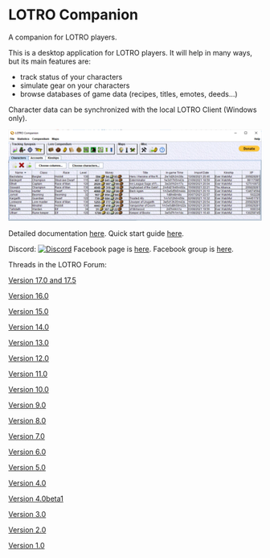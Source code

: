 # LOTRO Companion
A companion for LOTRO players.

This is a desktop application for LOTRO players. It will help in many ways, but its main features are:
- track status of your characters
- simulate gear on your characters
- browse databases of game data (recipes, titles, emotes, deeds...)

Character data can be synchronized with the local LOTRO Client (Windows only).

![Screenshot of main window](doc/screenshots/main.png)

Detailed documentation [here](https://github.com/LotroCompanion/lotro-companion-doc/blob/master/README.md).
Quick start guide [here](https://github.com/LotroCompanion/lotro-companion-doc/blob/master/UserManual/QuickStartGuide/main.md).

Discord: [![Discord](https://img.shields.io/discord/743892421460361287?color=%237289DA&label=Lotro%20Companion's%20corner)](https://discord.gg/t2J4GDq)
Facebook page is [here](https://www.facebook.com/lotrocompanion/).
Facebook group is [here](https://www.facebook.com/groups/1165974713535183).

Threads in the LOTRO Forum:

[Version 17.0 and 17.5](https://www.lotro.com/forums/showthread.php?688936-LotRO-Companion-17-0-(character-planner-character-status-tracker-lore-compendium))

[Version 16.0](https://www.lotro.com/forums/showthread.php?687808-LotRO-Companion-16-0-(character-planner-character-status-tracker-lore-compendium))

[Version 15.0](https://www.lotro.com/forums/showthread.php?686612-LotRO-Companion-15-0-(character-planner-character-status-tracker-lore-compendium))

[Version 14.0](https://www.lotro.com/forums/showthread.php?685329-LotRO-Companion-14-0-(character-planner-character-status-tracker-lore-compendium))

[Version 13.0](https://www.lotro.com/forums/showthread.php?681271-LotRO-Companion-13-0-(character-planner-character-status-tracker-lore-compendium))

[Version 12.0](https://www.lotro.com/forums/showthread.php?678167-LotRO-Companion-12-0-(character-planner-character-status-tracker-lore-compendium))

[Version 11.0](https://www.lotro.com/forums/showthread.php?676992-LotRO-Companion-11-0-(character-planner-character-status-tracker-lore-compendium))

[Version 10.0](https://www.lotro.com/forums/showthread.php?670129-LotRO-Companion-10-0-aka-X-\(character-planner-reputation-crafting-deeds-virtues-tracker-maps-deeds-recipes-t)

[Version 9.0](https://www.lotro.com/forums/showthread.php?666544-LotRO-Companion-9-0-(character-planner-reputation-crafting-deeds-virtues-tracker-maps-))

[Version 8.0](https://www.lotro.com/forums/showthread.php?664000-LotRO-Companion-(character-planner-reputation-crafting-deeds-virtues-tracker-maps-)-version-8-0-released!)

[Version 7.0](https://www.lotro.com/forums/showthread.php?660655-LotRO-Companion-(character-planner-and-more)-version-7-0-released!)

[Version 6.0](https://www.lotro.com/forums/showthread.php?658607-LotRO-Companion-(character-planner-and-more)-version-6-0-released!)

[Version 5.0](https://www.lotro.com/forums/showthread.php?656762-LotRO-Companion-(character-planner-and-more)-version-5-0-released!)

[Version 4.0](https://www.lotro.com/forums/showthread.php?651533-LOTRO-Companion-character-planner-version-4-0-released)

[Version 4.0beta1](https://www.lotro.com/forums/showthread.php?651024-LOTRO-Companion-version-4-0-beta1)

[Version 3.0](https://www.lotro.com/forums/showthread.php?505221-LOTRO-Companion-version-3-0)

[Version 2.0](https://www.lotro.com/forums/showthread.php?488951-LOTRO-Companion-version-2-0)

[Version 1.0](https://www.lotro.com/forums/showthread.php?480442-LOTRO-Companion-a-new-tool-for-your-LOTRO-toons)
